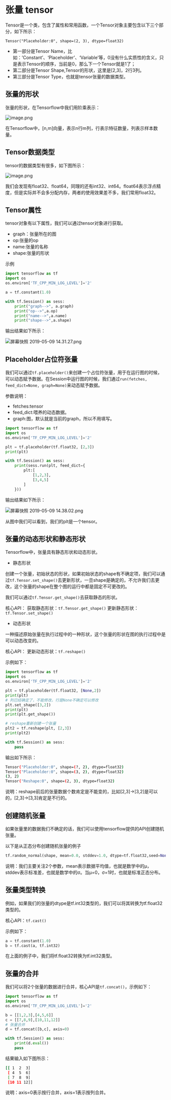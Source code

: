# 张量 tensor

Tensor是一个类，包含了属性和常用函数，一个Tensor对象主要包含以下三个部分，如下所示：

`Tensor("Placeholder:0", shape=(2, 3), dtype=float32)`

- 第一部分是Tensor Name，比如：’Constant’、‘Placeholder’、‘Variable’等，0没有什么实质性的含义，只是表示Tensor的顺序，当前是0，那么下一个Tensor就是1了；
- 第二部分是Tensor Shape,Tensor的形状，这里是[2,3]，2行3列。
- 第三部分是Tensor Type，也就是tensor张量的数据类型。

## 张量的形状

张量的形状，在Tensorflow中我们用阶乘表示：

![image.png](https://upload-images.jianshu.io/upload_images/5637154-3210b20d48e34ed7.png?imageMogr2/auto-orient/strip%7CimageView2/2/w/1240)

在Tensorflow中，[n,m]向量，表示n行m列，行表示特征数量，列表示样本数量。

## Tensor数据类型

tensor的数据类型有很多，如下图所示：

![image.png](https://upload-images.jianshu.io/upload_images/5637154-e9455b491d75cbea.png?imageMogr2/auto-orient/strip%7CimageView2/2/w/1240)

我们会发现有float32、float64，同理的还有int32、int64。float64表示浮点精度，但是实际并不会多分配内存，两者的使用效果差不多，我们常用float32。

## Tensor属性

tensor对象有以下属性，我们可以通过tensor对象进行获取。

- graph：张量所在的图
- op:张量的op
- name:张量的名称
- shape:张量的形状

示例

```python
import tensorflow as tf
import os
os.environ['TF_CPP_MIN_LOG_LEVEL']='2'

a = tf.constant(1.0)

with tf.Session() as sess:
    print("graph-->", a.graph)
    print("op-->",a.op)
    print("name-->",a.name)
    print("shape-->",a.shape)
```

输出结果如下所示：

![屏幕快照 2019-05-09 14.31.27.png](https://upload-images.jianshu.io/upload_images/5637154-401a18d8f1be6ad8.png?imageMogr2/auto-orient/strip%7CimageView2/2/w/1240)

## Placeholder占位符张量

我们可以通过`tf.placeholder()`来创建一个占位符张量，用于在运行图的时候，可以动态赋予数据。在Session中运行图的时候，我们通过`run(fetches, feed_dict=None, graph=None)`来动态赋予数据。

参数说明：
- fetches:tensor
- feed_dict:喂养的动态数据。
- graph:图，默认就是当前的graph，所以不用填写。

```python
import tensorflow as tf
import os
os.environ['TF_CPP_MIN_LOG_LEVEL']='2'

plt = tf.placeholder(tf.float32, [2,3])
print(plt)

with tf.Session() as sess:
    print(sess.run(plt, feed_dict={
        plt:[
            [1,2,3],
            [3,4,5]
        ]
    }))
```

输出结果如下所示：

![屏幕快照 2019-05-09 14.38.02.png](https://upload-images.jianshu.io/upload_images/5637154-86eed6de98a150c1.png?imageMogr2/auto-orient/strip%7CimageView2/2/w/1240)

从图中我们可以看到，我们的plt是一个tensor。

## 张量的动态形状和静态形状

Tensorflow中，张量具有静态形状和动态形状。

- 静态形状

创建一个张量，初始状态的形状，如果初始状态的shape有不确定项，我们可以通过`tf.Tensor.set_shape()`去更新形状，一旦shape是确定的，不允许我们去更改，这个张量的shape在整个图的运行中都是固定不可更改的。

我们可以通过`tf.Tensor.get_shape()`去获取静态的形状。

核心API：
获取静态形状：`tf.Tensor.get_shape()`
更新静态形状：`tf.Tensor.set_shape()`

- 动态形状

一种描述原始张量在执行过程中的一种形状，这个张量的形状在图的执行过程中是可以动态改变的。

核心API：
更新动态形状：`tf.reshape()`

示例如下：

```python
import tensorflow as tf
import os
os.environ['TF_CPP_MIN_LOG_LEVEL']='2'

plt = tf.placeholder(tf.float32, [None,2])
print(plt)
# 列已经确定了，不能修改，行是None不确定可以修改
plt.set_shape([3,2])
print(plt)
print(plt.get_shape())

# reshape重新创建一个张量
plt2 = tf.reshape(plt, [2,3])
print(plt2)

with tf.Session() as sess:
    pass
```

输出如下所示：

```bash
Tensor("Placeholder:0", shape=(?, 2), dtype=float32)
Tensor("Placeholder:0", shape=(3, 2), dtype=float32)
(3, 2)
Tensor("Reshape:0", shape=(2, 3), dtype=float32)
```

说明：reshape前后的张量数据个数肯定是不能变的，比如[2,3]->[3,2]是可以的，[2,3]->[3,3]肯定是不行的。

## 创建随机张量

如果张量里的数据我们不确定的话，我们可以使用tensorflow提供的API创建随机张量。

以下是从正态分布创建随机张量的例子

```python
tf.random_normal(shape, mean=0.0, stddev=1.0, dtype=tf.float32,seed=None, name=None)
```

说明：我们主要关注2个参数，mean表示数据平均值，也就是数学中的μ，stddev表示标准差，也就是数学中的σ。当μ=0，σ=1时，也就是标准正态分布。

## 张量类型转换

例如，如果我们的张量的dtype是tf.int32类型的，我们可以将其转换为tf.float32类型的。

核心API：`tf.cast()`

示例如下：
```python
a = tf.constant(1.0)
b = tf.cast(a, tf.int32)
```
在上面的例子中，我们将tf.float32转换为tf.int32类型。

## 张量的合并

我们可以将2个张量的数据进行合并，核心API是`tf.concat()`，示例如下：

```python
import tensorflow as tf
import os
os.environ['TF_CPP_MIN_LOG_LEVEL']='2'

b = [[1,2,3],[4,5,6]]
c = [[7,8,9],[10,11,12]]
# 张量合并
d = tf.concat([b,c], axis=0)

with tf.Session() as sess:
    print(d.eval())
    pass
```

结果输入如下图所示：

```bash
[[ 1  2  3]
 [ 4  5  6]
 [ 7  8  9]
 [10 11 12]]
```

说明：axis=0表示按行合并，axis=1表示按列合并。


